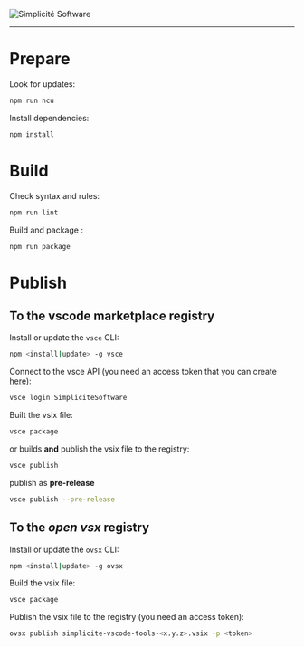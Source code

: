 ![Simplicit&eacute; Software](https://www.simplicite.io/resources/logos/logo250-grey.png)
* * *

Prepare
=======

Look for updates:

```bash
npm run ncu
```

Install dependencies:

```bash
npm install
```

Build
=====

Check syntax and rules:

```bash
npm run lint
```

Build and package :

```bash
npm run package
```

Publish
=====

To the **vscode marketplace** registry
--------------------------------------

Install or update the `vsce` CLI:

```bash
npm <install|update> -g vsce
```

Connect to the vsce API (you need an access token that you can create [here](https://dev.azure.com/simplicite/_usersSettings/tokens)):

```bash
vsce login SimpliciteSoftware
```

Built the vsix file:

```bash
vsce package
```

or builds **and** publish the vsix file to the registry:

```bash
vsce publish
```

publish as **pre-release**

```bash
vsce publish --pre-release
```

To the *open vsx* registry
--------------------------

Install or update the `ovsx` CLI:

```bash
npm <install|update> -g ovsx
```

Build the vsix file:

```bash
vsce package
```

Publish the vsix file to the registry (you need an access token):

```bash
ovsx publish simplicite-vscode-tools-<x.y.z>.vsix -p <token>
```


